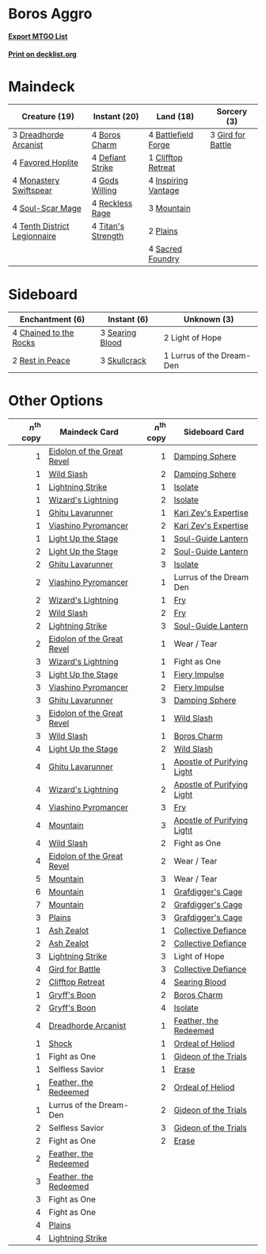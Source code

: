 # Boros Aggro

#### [Export MTGO List](../collection/Boros%20Aggro/Boros%20Aggro.txt)
#### [Print on decklist.org](http://decklist.org/?deckmain=4%09Battlefield%20Forge%0A4%09Boros%20Charm%0A1%09Clifftop%20Retreat%0A4%09Defiant%20Strike%0A3%09Dreadhorde%20Arcanist%0A4%09Favored%20Hoplite%0A3%09Gird%20for%20Battle%0A4%09Gods%20Willing%0A4%09Inspiring%20Vantage%0A4%09Monastery%20Swiftspear%0A3%09Mountain%0A2%09Plains%0A4%09Reckless%20Rage%0A4%09Sacred%20Foundry%0A4%09Soul-Scar%20Mage%0A4%09Tenth%20District%20Legionnaire%0A4%09Titan's%20Strength&deckside=4%09Chained%20to%20the%20Rocks%0A2%09Light%20of%20Hope%0A1%09Lurrus%20of%20the%20Dream-Den%0A2%09Rest%20in%20Peace%0A3%09Searing%20Blood%0A3%09Skullcrack)
# Maindeck

|                                             Creature (19)                                             |                                        Instant (20)                                         |                                          Land (18)                                           |                                        Sorcery (3)                                         |
|-------------------------------------------------------------------------------------------------------|---------------------------------------------------------------------------------------------|----------------------------------------------------------------------------------------------|--------------------------------------------------------------------------------------------|
|3 [Dreadhorde Arcanist](http://gatherer.wizards.com/Pages/Card/Details.aspx?multiverseid=461052)       |4 [Boros Charm](http://gatherer.wizards.com/Pages/Card/Details.aspx?multiverseid=442188)     |4 [Battlefield Forge](http://gatherer.wizards.com/Pages/Card/Details.aspx?multiverseid=129479)|3 [Gird for Battle](http://gatherer.wizards.com/Pages/Card/Details.aspx?multiverseid=452762)|
|4 [Favored Hoplite](http://gatherer.wizards.com/Pages/Card/Details.aspx?multiverseid=373596)           |4 [Defiant Strike](http://gatherer.wizards.com/Pages/Card/Details.aspx?multiverseid=386515)  |1 [Clifftop Retreat](http://gatherer.wizards.com/Pages/Card/Details.aspx?multiverseid=443127) |                                                                                            |
|4 [Monastery Swiftspear](http://gatherer.wizards.com/Pages/Card/Details.aspx?multiverseid=438706)      |4 [Gods Willing](http://gatherer.wizards.com/Pages/Card/Details.aspx?multiverseid=442005)    |4 [Inspiring Vantage](http://gatherer.wizards.com/Pages/Card/Details.aspx?multiverseid=417819)|                                                                                            |
|4 [Soul-Scar Mage](http://gatherer.wizards.com/Pages/Card/Details.aspx?multiverseid=426850)            |4 [Reckless Rage](http://gatherer.wizards.com/Pages/Card/Details.aspx?multiverseid=439767)   |3 [Mountain](http://gatherer.wizards.com/Pages/Card/Details.aspx?multiverseid=439859)         |                                                                                            |
|4 [Tenth District Legionnaire](http://gatherer.wizards.com/Pages/Card/Details.aspx?multiverseid=461149)|4 [Titan's Strength](http://gatherer.wizards.com/Pages/Card/Details.aspx?multiverseid=398680)|2 [Plains](http://gatherer.wizards.com/Pages/Card/Details.aspx?multiverseid=439856)           |                                                                                            |
|                                                                                                       |                                                                                             |4 [Sacred Foundry](http://gatherer.wizards.com/Pages/Card/Details.aspx?multiverseid=405106)   |                                                                                            |


# Sideboard

|                                         Enchantment (6)                                         |                                       Instant (6)                                        |       Unknown (3)       |
|-------------------------------------------------------------------------------------------------|------------------------------------------------------------------------------------------|-------------------------|
|4 [Chained to the Rocks](http://gatherer.wizards.com/Pages/Card/Details.aspx?multiverseid=373521)|3 [Searing Blood](http://gatherer.wizards.com/Pages/Card/Details.aspx?multiverseid=378483)|2 Light of Hope          |
|2 [Rest in Peace](http://gatherer.wizards.com/Pages/Card/Details.aspx?multiverseid=442021)       |3 [Skullcrack](http://gatherer.wizards.com/Pages/Card/Details.aspx?multiverseid=366238)   |1 Lurrus of the Dream-Den|


# Other Options

|*n*<sup>th</sup> copy|                                            Maindeck Card                                            |*n*<sup>th</sup> copy|                                           Sideboard Card                                            |
|--------------------:|-----------------------------------------------------------------------------------------------------|--------------------:|-----------------------------------------------------------------------------------------------------|
|                    1|[Eidolon of the Great Revel](http://gatherer.wizards.com/Pages/Card/Details.aspx?multiverseid=442117)|                    1|[Damping Sphere](http://gatherer.wizards.com/Pages/Card/Details.aspx?multiverseid=443101)            |
|                    1|[Wild Slash](http://gatherer.wizards.com/Pages/Card/Details.aspx?multiverseid=391959)                |                    2|[Damping Sphere](http://gatherer.wizards.com/Pages/Card/Details.aspx?multiverseid=443101)            |
|                    1|[Lightning Strike](http://gatherer.wizards.com/Pages/Card/Details.aspx?multiverseid=383299)          |                    1|[Isolate](http://gatherer.wizards.com/Pages/Card/Details.aspx?multiverseid=447153)                   |
|                    1|[Wizard's Lightning](http://gatherer.wizards.com/Pages/Card/Details.aspx?multiverseid=443040)        |                    2|[Isolate](http://gatherer.wizards.com/Pages/Card/Details.aspx?multiverseid=447153)                   |
|                    1|[Ghitu Lavarunner](http://gatherer.wizards.com/Pages/Card/Details.aspx?multiverseid=443015)          |                    1|[Kari Zev's Expertise](http://gatherer.wizards.com/Pages/Card/Details.aspx?multiverseid=423755)      |
|                    1|[Viashino Pyromancer](http://gatherer.wizards.com/Pages/Card/Details.aspx?multiverseid=447302)       |                    2|[Kari Zev's Expertise](http://gatherer.wizards.com/Pages/Card/Details.aspx?multiverseid=423755)      |
|                    1|[Light Up the Stage](http://gatherer.wizards.com/Pages/Card/Details.aspx?multiverseid=457251)        |                    1|[Soul-Guide Lantern](http://gatherer.wizards.com/Pages/Card/Details.aspx?multiverseid=476488)        |
|                    2|[Light Up the Stage](http://gatherer.wizards.com/Pages/Card/Details.aspx?multiverseid=457251)        |                    2|[Soul-Guide Lantern](http://gatherer.wizards.com/Pages/Card/Details.aspx?multiverseid=476488)        |
|                    2|[Ghitu Lavarunner](http://gatherer.wizards.com/Pages/Card/Details.aspx?multiverseid=443015)          |                    3|[Isolate](http://gatherer.wizards.com/Pages/Card/Details.aspx?multiverseid=447153)                   |
|                    2|[Viashino Pyromancer](http://gatherer.wizards.com/Pages/Card/Details.aspx?multiverseid=447302)       |                    1|Lurrus of the Dream Den                                                                              |
|                    2|[Wizard's Lightning](http://gatherer.wizards.com/Pages/Card/Details.aspx?multiverseid=443040)        |                    1|[Fry](http://gatherer.wizards.com/Pages/Card/Details.aspx?multiverseid=466894)                       |
|                    2|[Wild Slash](http://gatherer.wizards.com/Pages/Card/Details.aspx?multiverseid=391959)                |                    2|[Fry](http://gatherer.wizards.com/Pages/Card/Details.aspx?multiverseid=466894)                       |
|                    2|[Lightning Strike](http://gatherer.wizards.com/Pages/Card/Details.aspx?multiverseid=383299)          |                    3|[Soul-Guide Lantern](http://gatherer.wizards.com/Pages/Card/Details.aspx?multiverseid=476488)        |
|                    2|[Eidolon of the Great Revel](http://gatherer.wizards.com/Pages/Card/Details.aspx?multiverseid=442117)|                    1|Wear / Tear                                                                                          |
|                    3|[Wizard's Lightning](http://gatherer.wizards.com/Pages/Card/Details.aspx?multiverseid=443040)        |                    1|Fight as One                                                                                         |
|                    3|[Light Up the Stage](http://gatherer.wizards.com/Pages/Card/Details.aspx?multiverseid=457251)        |                    1|[Fiery Impulse](http://gatherer.wizards.com/Pages/Card/Details.aspx?multiverseid=398516)             |
|                    3|[Viashino Pyromancer](http://gatherer.wizards.com/Pages/Card/Details.aspx?multiverseid=447302)       |                    2|[Fiery Impulse](http://gatherer.wizards.com/Pages/Card/Details.aspx?multiverseid=398516)             |
|                    3|[Ghitu Lavarunner](http://gatherer.wizards.com/Pages/Card/Details.aspx?multiverseid=443015)          |                    3|[Damping Sphere](http://gatherer.wizards.com/Pages/Card/Details.aspx?multiverseid=443101)            |
|                    3|[Eidolon of the Great Revel](http://gatherer.wizards.com/Pages/Card/Details.aspx?multiverseid=442117)|                    1|[Wild Slash](http://gatherer.wizards.com/Pages/Card/Details.aspx?multiverseid=391959)                |
|                    3|[Wild Slash](http://gatherer.wizards.com/Pages/Card/Details.aspx?multiverseid=391959)                |                    1|[Boros Charm](http://gatherer.wizards.com/Pages/Card/Details.aspx?multiverseid=442188)               |
|                    4|[Light Up the Stage](http://gatherer.wizards.com/Pages/Card/Details.aspx?multiverseid=457251)        |                    2|[Wild Slash](http://gatherer.wizards.com/Pages/Card/Details.aspx?multiverseid=391959)                |
|                    4|[Ghitu Lavarunner](http://gatherer.wizards.com/Pages/Card/Details.aspx?multiverseid=443015)          |                    1|[Apostle of Purifying Light](http://gatherer.wizards.com/Pages/Card/Details.aspx?multiverseid=466760)|
|                    4|[Wizard's Lightning](http://gatherer.wizards.com/Pages/Card/Details.aspx?multiverseid=443040)        |                    2|[Apostle of Purifying Light](http://gatherer.wizards.com/Pages/Card/Details.aspx?multiverseid=466760)|
|                    4|[Viashino Pyromancer](http://gatherer.wizards.com/Pages/Card/Details.aspx?multiverseid=447302)       |                    3|[Fry](http://gatherer.wizards.com/Pages/Card/Details.aspx?multiverseid=466894)                       |
|                    4|[Mountain](http://gatherer.wizards.com/Pages/Card/Details.aspx?multiverseid=439859)                  |                    3|[Apostle of Purifying Light](http://gatherer.wizards.com/Pages/Card/Details.aspx?multiverseid=466760)|
|                    4|[Wild Slash](http://gatherer.wizards.com/Pages/Card/Details.aspx?multiverseid=391959)                |                    2|Fight as One                                                                                         |
|                    4|[Eidolon of the Great Revel](http://gatherer.wizards.com/Pages/Card/Details.aspx?multiverseid=442117)|                    2|Wear / Tear                                                                                          |
|                    5|[Mountain](http://gatherer.wizards.com/Pages/Card/Details.aspx?multiverseid=439859)                  |                    3|Wear / Tear                                                                                          |
|                    6|[Mountain](http://gatherer.wizards.com/Pages/Card/Details.aspx?multiverseid=439859)                  |                    1|[Grafdigger's Cage](http://gatherer.wizards.com/Pages/Card/Details.aspx?multiverseid=278452)         |
|                    7|[Mountain](http://gatherer.wizards.com/Pages/Card/Details.aspx?multiverseid=439859)                  |                    2|[Grafdigger's Cage](http://gatherer.wizards.com/Pages/Card/Details.aspx?multiverseid=278452)         |
|                    3|[Plains](http://gatherer.wizards.com/Pages/Card/Details.aspx?multiverseid=439856)                    |                    3|[Grafdigger's Cage](http://gatherer.wizards.com/Pages/Card/Details.aspx?multiverseid=278452)         |
|                    1|[Ash Zealot](http://gatherer.wizards.com/Pages/Card/Details.aspx?multiverseid=253623)                |                    1|[Collective Defiance](http://gatherer.wizards.com/Pages/Card/Details.aspx?multiverseid=414420)       |
|                    2|[Ash Zealot](http://gatherer.wizards.com/Pages/Card/Details.aspx?multiverseid=253623)                |                    2|[Collective Defiance](http://gatherer.wizards.com/Pages/Card/Details.aspx?multiverseid=414420)       |
|                    3|[Lightning Strike](http://gatherer.wizards.com/Pages/Card/Details.aspx?multiverseid=383299)          |                    3|Light of Hope                                                                                        |
|                    4|[Gird for Battle](http://gatherer.wizards.com/Pages/Card/Details.aspx?multiverseid=452762)           |                    3|[Collective Defiance](http://gatherer.wizards.com/Pages/Card/Details.aspx?multiverseid=414420)       |
|                    2|[Clifftop Retreat](http://gatherer.wizards.com/Pages/Card/Details.aspx?multiverseid=443127)          |                    4|[Searing Blood](http://gatherer.wizards.com/Pages/Card/Details.aspx?multiverseid=378483)             |
|                    1|[Gryff's Boon](http://gatherer.wizards.com/Pages/Card/Details.aspx?multiverseid=409758)              |                    2|[Boros Charm](http://gatherer.wizards.com/Pages/Card/Details.aspx?multiverseid=442188)               |
|                    2|[Gryff's Boon](http://gatherer.wizards.com/Pages/Card/Details.aspx?multiverseid=409758)              |                    4|[Isolate](http://gatherer.wizards.com/Pages/Card/Details.aspx?multiverseid=447153)                   |
|                    4|[Dreadhorde Arcanist](http://gatherer.wizards.com/Pages/Card/Details.aspx?multiverseid=461052)       |                    1|[Feather, the Redeemed](http://gatherer.wizards.com/Pages/Card/Details.aspx?multiverseid=461124)     |
|                    1|[Shock](http://gatherer.wizards.com/Pages/Card/Details.aspx?multiverseid=129732)                     |                    1|[Ordeal of Heliod](http://gatherer.wizards.com/Pages/Card/Details.aspx?multiverseid=442016)          |
|                    1|Fight as One                                                                                         |                    1|[Gideon of the Trials](http://gatherer.wizards.com/Pages/Card/Details.aspx?multiverseid=426716)      |
|                    1|Selfless Savior                                                                                      |                    1|[Erase](http://gatherer.wizards.com/Pages/Card/Details.aspx?multiverseid=386533)                     |
|                    1|[Feather, the Redeemed](http://gatherer.wizards.com/Pages/Card/Details.aspx?multiverseid=461124)     |                    2|[Ordeal of Heliod](http://gatherer.wizards.com/Pages/Card/Details.aspx?multiverseid=442016)          |
|                    1|Lurrus of the Dream-Den                                                                              |                    2|[Gideon of the Trials](http://gatherer.wizards.com/Pages/Card/Details.aspx?multiverseid=426716)      |
|                    2|Selfless Savior                                                                                      |                    3|[Gideon of the Trials](http://gatherer.wizards.com/Pages/Card/Details.aspx?multiverseid=426716)      |
|                    2|Fight as One                                                                                         |                    2|[Erase](http://gatherer.wizards.com/Pages/Card/Details.aspx?multiverseid=386533)                     |
|                    2|[Feather, the Redeemed](http://gatherer.wizards.com/Pages/Card/Details.aspx?multiverseid=461124)     |                     |                                                                                                     |
|                    3|[Feather, the Redeemed](http://gatherer.wizards.com/Pages/Card/Details.aspx?multiverseid=461124)     |                     |                                                                                                     |
|                    3|Fight as One                                                                                         |                     |                                                                                                     |
|                    4|Fight as One                                                                                         |                     |                                                                                                     |
|                    4|[Plains](http://gatherer.wizards.com/Pages/Card/Details.aspx?multiverseid=439856)                    |                     |                                                                                                     |
|                    4|[Lightning Strike](http://gatherer.wizards.com/Pages/Card/Details.aspx?multiverseid=383299)          |                     |                                                                                                     |

